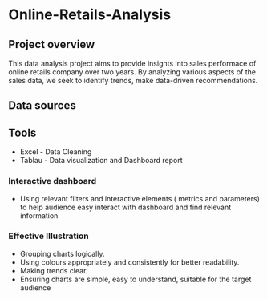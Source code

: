 # Online-Retails-Analysis
## Project overview 
This data analysis project aims to provide insights into sales performace of online retails company over two years. By analyzing various aspects of the sales data, we seek to identify trends, make data-driven recommendations.
## Data sources


## Tools
-  Excel - Data Cleaning
-  Tablau - Data visualization and Dashboard report

### Interactive dashboard
-  Using relevant filters and interactive elements ( metrics and parameters) to help audience easy interact with dashboard and find relevant information 
### Effective Illustration
- Grouping charts logically.
- Using colours appropriately and consistently for better readability.
- Making trends clear.
- Ensuring charts are simple, easy to understand, suitable for the target audience

